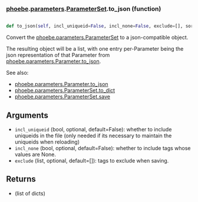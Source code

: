 ### [phoebe](phoebe.md).[parameters](phoebe.parameters.md).[ParameterSet](phoebe.parameters.ParameterSet.md).to_json (function)


```py

def to_json(self, incl_uniqueid=False, incl_none=False, exclude=[], sort_by_context=True)

```



Convert the [phoebe.parameters.ParameterSet](phoebe.parameters.ParameterSet.md) to a json-compatible
object.

The resulting object will be a list, with one entry per-Parameter
being the json representation of that Parameter from
[phoebe.parameters.Parameter.to_json](phoebe.parameters.Parameter.to_json.md).

See also:
* [phoebe.parameters.Parameter.to_json](phoebe.parameters.Parameter.to_json.md)
* [phoebe.parameters.ParameterSet.to_dict](phoebe.parameters.ParameterSet.to_dict.md)
* [phoebe.parameters.ParameterSet.save](phoebe.parameters.ParameterSet.save.md)

Arguments
--------
* `incl_uniqueid` (bool, optional, default=False): whether to include
    uniqueids in the file (only needed if its necessary to maintain the
    uniqueids when reloading)
* `incl_none` (bool, optional, default=False): whether to include tags
    whose values are None.
* `exclude` (list, optional, default=[]): tags to exclude when saving.

Returns
-----------
* (list of dicts)

